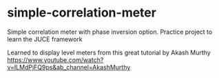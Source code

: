 # simple-correlation-meter
Simple correlation meter with phase inversion option. Practice project to learn the JUCE framework

Learned to display level meters from this great tutorial by Akash Murthy https://www.youtube.com/watch?v=ILMdPjFQ9ps&ab_channel=AkashMurthy
